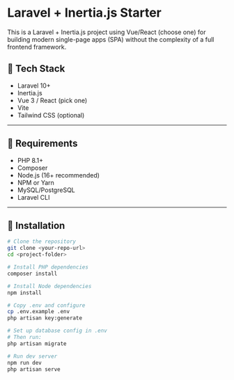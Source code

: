 # Laravel + Inertia.js Starter

This is a Laravel + Inertia.js project using Vue/React (choose one) for building modern single-page apps (SPA) without the complexity of a full frontend framework.

## 🚀 Tech Stack

- Laravel 10+
- Inertia.js
- Vue 3 / React (pick one)
- Vite
- Tailwind CSS (optional)

---

## 🧰 Requirements

- PHP 8.1+
- Composer
- Node.js (16+ recommended)
- NPM or Yarn
- MySQL/PostgreSQL
- Laravel CLI

---

## 🔧 Installation

```bash
# Clone the repository
git clone <your-repo-url>
cd <project-folder>

# Install PHP dependencies
composer install

# Install Node dependencies
npm install

# Copy .env and configure
cp .env.example .env
php artisan key:generate

# Set up database config in .env
# Then run:
php artisan migrate

# Run dev server
npm run dev
php artisan serve
